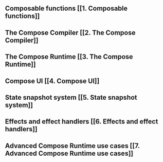 ## Composable functions [[1. Composable functions]]
## The Compose Compiler [[2. The Compose Compiler]]
## The Compose Runtime [[3. The Compose Runtime]]
## Compose UI [[4. Compose UI]]
## State snapshot system [[5. State snapshot system]]
## Effects and effect handlers [[6. Effects and effect handlers]]
## Advanced Compose Runtime use cases [[7. Advanced Compose Runtime use cases]]
